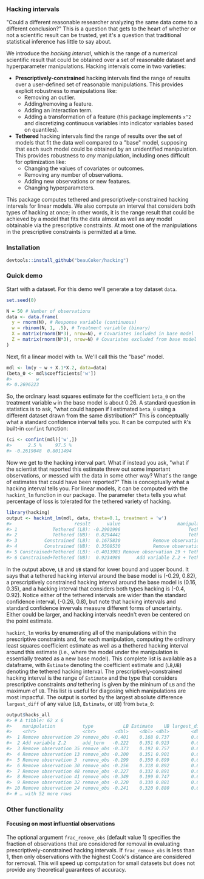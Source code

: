 <!-- README.md is generated from README.Rmd. Please edit that file -->
### Hacking intervals

"Could a different reasonable researcher analyzing the same data come to a different conclusion?" This is a question that gets to the heart of whether or not a scientific result can be trusted, yet it's a question that traditional statistical inference has little to say about.

We introduce the *hacking interval*, which is the range of a numerical scientific result that could be obtained over a set of reasonable dataset and hyperparameter manipulations. Hacking intervals come in two varieties:

-   **Prescriptively-constrained** hacking intervals find the range of results over a user-defined set of reasonable manipulations. This provides explicit robustness to manipulations like:
    -   Removing an outlier.
    -   Adding/removing a feature.
    -   Adding an interaction term.
    -   Adding a transformation of a feature (this package implements `x^2` and discretizing continuous variables into indicator variables based on quantiles).
-   **Tethered** hacking intervals find the range of results over the set of models that fit the data well compared to a "base" model, supposing that each such model could be obtained by an unidentified manipulation. This provides robustness to *any* manipulation, including ones difficult for optimization like:
    -   Changing the values of covariates or outcomes.
    -   Removing any number of observations.
    -   Adding new observations or new features.
    -   Changing hyperparameters.

This package computes tethered and prescriptively-constrained hacking intervals for linear models. We also compute an interval that considers both types of hacking at once; in other words, it is the range result that could be achieved by a model that fits the data almost as well as any model obtainable via the prescriptive constraints. At most one of the manipulations in the prescriptive constraints is permitted at a time.

### Installation

``` r
devtools::install_github("beauCoker/hacking")
```

### Quick demo

Start with a dataset. For this demo we'll generate a toy dataset `data`.

``` r
set.seed(0)

N = 50 # Number of observations
data <- data.frame(
  y = rnorm(N), # Response variable (continuous)
  w = rbinom(N, 1, .5), # Treatment variable (binary)
  X = matrix(rnorm(N*3), nrow=N), # Covariates included in base model
  Z = matrix(rnorm(N*3), nrow=N) # Covariates excluded from base model
)
```

Next, fit a linear model with `lm`. We'll call this the "base" model.

``` r
mdl <- lm(y ~ w + X.1*X.2, data=data)
(beta_0 <- mdl$coefficients['w'])
#>         w 
#> 0.2696223
```

So, the ordinary least squares estimate for the coefficient `beta_0` on the treatment variable `w` in the base model is about 0.26. A standard question in statistics is to ask, "what could happen if I estimated `beta_0` using a different dataset drawn from the same distribution?" This is conceptually what a standard confidence interval tells you. It can be computed with `R`'s built-in `confint` function:

``` r
(ci <- confint(mdl)['w',])
#>      2.5 %     97.5 % 
#> -0.2619048  0.8011494
```

Now we get to the hacking interval part. What if instead you ask, "what if the scientist that reported this estimate threw out some important observations, or messed with the data in some other way? What's the range of estimates that could have been reported?" This is conceptually what a hacking interval tells you. For linear models, it can be computed with the `hackint_lm` function in our package. The parameter `theta` tells you what percentage of loss is tolerated for the tethered variety of hacking.

``` r
library(hacking)
output <- hackint_lm(mdl, data, theta=0.1, treatment = 'w')
#>                       result      value                     manipulation
#> 1             Tethered (LB): -0.2901996                         Tethered
#> 2             Tethered (UB):  0.8294442                         Tethered
#> 3          Constrained (LB):  0.1675830            Remove observation 29
#> 4          Constrained (UB):  0.3508530            Remove observation 13
#> 5 Constrained+Tethered (LB): -0.4013983 Remove observation 29 + Tethered
#> 6 Constrained+Tethered (UB):  0.9234986      Add variable Z.2 + Tethered
```

In the output above, `LB` and `UB` stand for lower bound and upper bound. It says that a tethered hacking interval around the base model is (-0.29, 0.82), a prescriptively constrained hacking interval around the base model is (0.16, 0.35), and a hacking interval that considers both types hacking is (-0.4, 0.92). Notice either of the tethered intervals are wider than the standard confidence interval, (-0.26, 0.8), but note that hacking intervals and standard confidence invervals measure different forms of uncertainty. Either could be larger, and hacking intervals needn't even be centered on the point estimate.

`hackint_lm` works by enumerating all of the manipulations within the prescriptive constraints and, for each manipulation, computing the ordinary least squares coefficient estimate as well as a thethered hacking interval around this estimate (i.e., where the model under the manipulation is essentially treated as a new base model). This complete list is available as a dataframe, with `Estimate` denoting the coefficient estimate and (`LB`,`UB`) denoting the tethered hacking interval. The prescriptively-constrained hacking interval is the range of `Estimate` and the type that considers prescriptive constraints *and* tethering is given by the mininum of `LB` and the maximum of `UB`. This list is useful for diagosing which manipulations are most impactful. The output is sorted by the largest absolute difference `largest_diff` of any value (`LB`, `Estimate`, or `UB`) from `beta_0`:

``` r
output$hacks_all
#> # A tibble: 62 x 6
#>    manipulation          type           LB Estimate    UB largest_diff
#>    <chr>                 <chr>       <dbl>    <dbl> <dbl>        <dbl>
#>  1 Remove observation 29 remove_obs -0.401    0.168 0.737        0.671
#>  2 Add variable Z.2      add_term   -0.222    0.351 0.923        0.654
#>  3 Remove observation 35 remove_obs -0.373    0.192 0.757        0.643
#>  4 Remove observation 13 remove_obs -0.200    0.351 0.901        0.632
#>  5 Remove observation 3  remove_obs -0.199    0.350 0.899        0.629
#>  6 Remove observation 30 remove_obs -0.256    0.318 0.892        0.622
#>  7 Remove observation 48 remove_obs -0.227    0.332 0.891        0.622
#>  8 Remove observation 41 remove_obs -0.349    0.199 0.747        0.619
#>  9 Remove observation 32 remove_obs -0.220    0.330 0.881        0.611
#> 10 Remove observation 24 remove_obs -0.241    0.320 0.880        0.610
#> # … with 52 more rows
```

### Other functionality

#### Focusing on most influential observations

The optional argument `frac_remove_obs` (default value 1) specifies the fraction of observations that are considered for removal in evaluating prescriptively-constrained hacking intervals. If `frac_remove_obs` is less than 1, then only observations with the highest Cook's distance are considered for removal. This will speed up computation for small datasets but does not provide any theoretical guarantees of accuracy.

